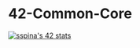 # 42-Common-Core
[![sspina's 42 stats](https://badge42.vercel.app/api/v2/cl23ko0z5001109lfcjoth6nf/stats?cursusId=21&coalitionId=116)](https://github.com/JaeSeoKim/badge42)
